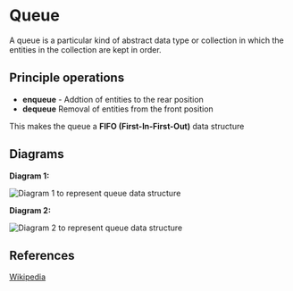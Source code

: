 # Queue

A queue is a particular kind of abstract data type or collection in which the entities in the collection are kept in order.

## Principle operations

* __enqueue__ - Addtion of entities to the rear position
* __dequeue__ Removal of entities from the front position

This makes the queue a __FIFO (First-In-First-Out)__ data structure

## Diagrams

__Diagram 1:__

<img src="https://upload.wikimedia.org/wikipedia/commons/d/d3/Fifo_queue.png" alt="Diagram 1 to represent queue data structure" />

__Diagram 2:__

<img src="https://upload.wikimedia.org/wikipedia/commons/5/52/Data_Queue.svg" alt="Diagram 2 to represent queue data structure" />

## References

[Wikipedia](https://en.wikipedia.org/wiki/Queue_(abstract_data_type))